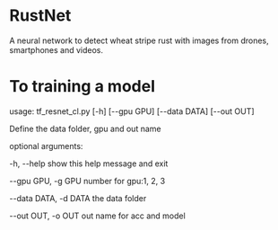 # RustNet
A neural network to detect wheat stripe rust with images from drones, smartphones and videos.

# To training a model

usage: tf_resnet_cl.py [-h] [--gpu GPU] [--data DATA] [--out OUT]

Define the data folder, gpu and out name

optional arguments:

  -h, --help            show this help message and exit
  
  --gpu GPU, -g GPU     number for gpu:1, 2, 3
  
  --data DATA, -d DATA  the data folder
  
  --out OUT, -o OUT     out name for acc and model


